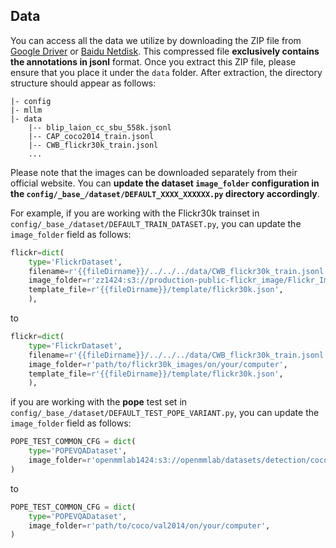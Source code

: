 ## Data

You can access all the data we utilize by downloading the ZIP file from [Google Driver](https://drive.google.com/file/d/1CNLu1zJKPtliQEYCZlZ8ykH00ppInnyN/view?usp=drive_link) or [Baidu Netdisk](https://pan.baidu.com/s/1qGTIqgJ54eijzT4-XJJIyg?pwd=9ri4). This compressed file **exclusively contains the annotations in jsonl** format. Once you extract this ZIP file, please ensure that you place it under the `data` folder. After extraction, the directory structure should appear as follows:

```
|- config
|- mllm
|- data
    |-- blip_laion_cc_sbu_558k.jsonl
    |-- CAP_coco2014_train.jsonl
    |-- CWB_flickr30k_train.jsonl
    ...
```

Please note that the images can be downloaded separately from their official website. You can **update the dataset `image_folder` configuration in the `config/_base_/dataset/DEFAULT_XXXX_XXXXXX.py` directory accordingly**. 

For example, if you are working with the Flickr30k trainset in `config/_base_/dataset/DEFAULT_TRAIN_DATASET.py`, you can update the `image_folder` field as follows:

```python
flickr=dict(
    type='FlickrDataset',
    filename=r'{{fileDirname}}/../../../data/CWB_flickr30k_train.jsonl',
    image_folder=r'zz1424:s3://production-public-flickr_image/Flickr_Image/unzip/flickr30k_images/flickr30k_images',
    template_file=r'{{fileDirname}}/template/flickr30k.json',
    ),
```

to

```python
flickr=dict(
    type='FlickrDataset',
    filename=r'{{fileDirname}}/../../../data/CWB_flickr30k_train.jsonl',
    image_folder=r'path/to/flickr30k_images/on/your/computer',
    template_file=r'{{fileDirname}}/template/flickr30k.json',
    ),
```

 if you are working with the **pope** test set in `config/_base_/dataset/DEFAULT_TEST_POPE_VARIANT.py`, you can update the `image_folder` field as follows:

```python
POPE_TEST_COMMON_CFG = dict(
    type='POPEVQADataset',
    image_folder=r'openmmlab1424:s3://openmmlab/datasets/detection/coco/val2014',
)
```

to

```python
POPE_TEST_COMMON_CFG = dict(
    type='POPEVQADataset',
    image_folder=r'path/to/coco/val2014/on/your/computer',
)
```

